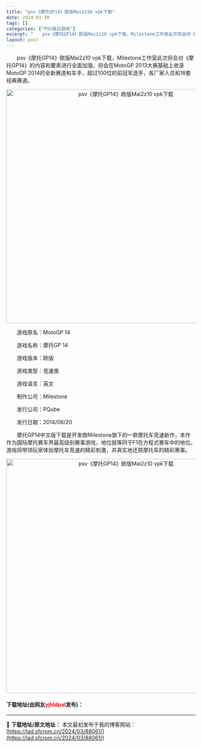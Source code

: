 ```yaml
---
title: "psv《摩托GP14》欧版Mai2z10 vpk下载"
date: 2024-03-30
tags: []
categories: ["PSV英日游戏"]
excerpt: "　　psv《摩托GP14》欧版Mai2z10 vpk下载，Milestone工作室此次将会对《摩托GP14》的内容和要素进行全面加强，将会在MotoGP 2013大赛基础上收录MotoGP 2014的全新赛道和车手，超过100位的前冠军选手，各厂家人员和18套经典赛道。 　　游戏原名：MotoGP &hellip;"
layout: post
---
```


 <p>　　psv《摩托GP14》欧版Mai2z10 vpk下载，Milestone工作室此次将会对《摩托GP14》的内容和要素进行全面加强，将会在MotoGP 2013大赛基础上收录MotoGP 2014的全新赛道和车手，超过100位的前冠军选手，各厂家人员和18套经典赛道。</p> <p align="center"><img align="" border="0" src="https://lad.sfcrom.cn/wp-content/uploads/2024/03/20240330_66077980d9537.png" width="620" alt="psv《摩托GP14》欧版Mai2z10 vpk下载" /></p> <p>　　游戏原名：MotoGP 14</p> <p>　　游戏名称：摩托GP 14</p> <p>　　游戏版本：欧版</p> <p>　　游戏类型：竞速类</p> <p>　　游戏语言：英文</p> <p>　　制作公司：Milestone</p> <p>　　发行公司：PQube</p> <p>　　发行日期：2014/06/20</p> <p>　　摩托GP14中文版下载是开发商Milestone旗下的一款摩托车竞速新作，本作作为国际摩托赛车界最高级别赛事游戏，地位就等同于F1在方程式赛车中的地位。游戏将带领玩家体验摩托车竞速的精彩刺激，并真实地还原摩托车的精彩赛事。</p> <p align="center"><img align="" border="0" src="https://lad.sfcrom.cn/wp-content/uploads/2024/03/20240330_660779822626e.png" width="621" alt="psv《摩托GP14》欧版Mai2z10 vpk下载" /></p> <p><h4>下载地址(由网友<font color="red">yjhldpal</font>发布)：</h4></p> 

---
📖 **下载地址/原文地址：** 本文最初发布于我的博客网站：[https://lad.sfcrom.cn/2024/03/88061/](https://lad.sfcrom.cn/2024/03/88061/)
